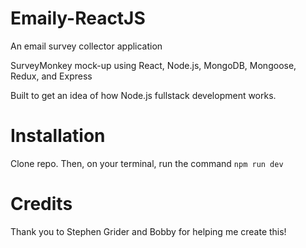 # Emaily-ReactJS
An email survey collector application 

SurveyMonkey mock-up using React, Node.js, MongoDB, Mongoose, Redux, and Express

Built to get an idea of how Node.js fullstack development works.

# Installation
Clone repo. Then, on your terminal, run the command `npm run dev`

# Credits
Thank you to Stephen Grider and Bobby for helping me create this!
